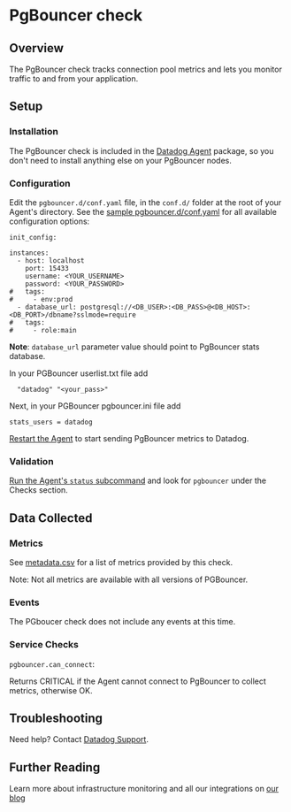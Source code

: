 # PgBouncer check

## Overview

The PgBouncer check tracks connection pool metrics and lets you monitor traffic to and from your application.

## Setup
### Installation

The PgBouncer check is included in the [Datadog Agent][1] package, so you don't need to install anything else on your PgBouncer nodes.

### Configuration

Edit the `pgbouncer.d/conf.yaml` file, in the `conf.d/` folder at the root of your Agent's directory. See the [sample pgbouncer.d/conf.yaml][2] for all available configuration options:

```
init_config:

instances:
  - host: localhost
    port: 15433
    username: <YOUR_USERNAME>
    password: <YOUR_PASSWORD>
#   tags:
#     - env:prod
  - database_url: postgresql://<DB_USER>:<DB_PASS>@<DB_HOST>:<DB_PORT>/dbname?sslmode=require
#   tags:
#     - role:main
```

**Note**: `database_url` parameter value should point to PgBouncer stats database.

In your PGBouncer userlist.txt file add
```
  "datadog" "<your_pass>"
```

Next, in your PGBouncer pgbouncer.ini file add
```
stats_users = datadog
```

[Restart the Agent][3] to start sending PgBouncer metrics to Datadog.

### Validation

[Run the Agent's `status` subcommand][4] and look for `pgbouncer` under the Checks section.

## Data Collected
### Metrics
See [metadata.csv][5] for a list of metrics provided by this check.

Note: Not all metrics are available with all versions of PGBouncer.

### Events
The PGboucer check does not include any events at this time.

### Service Checks

`pgbouncer.can_connect`:

Returns CRITICAL if the Agent cannot connect to PgBouncer to collect metrics, otherwise OK.

## Troubleshooting
Need help? Contact [Datadog Support][6].

## Further Reading
Learn more about infrastructure monitoring and all our integrations on [our blog][7]


[1]: https://app.datadoghq.com/account/settings#agent
[2]: https://github.com/DataDog/integrations-core/blob/master/pgbouncer/conf.yaml.example
[3]: https://docs.datadoghq.com/agent/faq/agent-commands/#start-stop-restart-the-agent
[4]: https://docs.datadoghq.com/agent/faq/agent-commands/#agent-status-and-information
[5]: https://github.com/DataDog/integrations-core/blob/master/pgbouncer/metadata.csv
[6]: http://docs.datadoghq.com/help/
[7]: https://www.datadoghq.com/blog/
